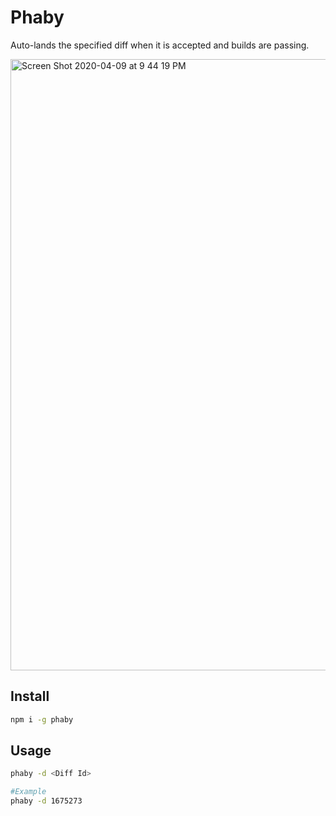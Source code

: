 # Phaby

Auto-lands the specified diff when it is accepted and builds are passing.

<img width="978" alt="Screen Shot 2020-04-09 at 9 44 19 PM" src="https://user-images.githubusercontent.com/2775751/78963170-83f3a300-7aab-11ea-9b21-d512d7dd39a5.png">


## Install

```bash
npm i -g phaby
```

## Usage
```bash
phaby -d <Diff Id>

#Example
phaby -d 1675273
```
